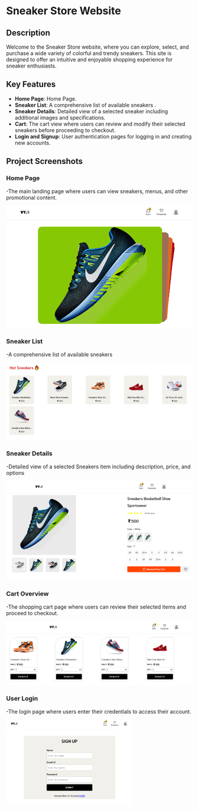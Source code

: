 # **Sneaker Store Website**

## Description

Welcome to the Sneaker Store website, where you can explore, select, and purchase a wide variety of colorful and trendy sneakers. This site is designed to offer an intuitive and enjoyable shopping experience for sneaker enthusiasts.

## Key Features

- **Home Page**: Home Page.
- **Sneaker List**: A comprehensive list of available sneakers .
- **Sneaker Details**: Detailed view of a selected sneaker including additional images and specifications.
- **Cart**: The cart view where users can review and modify their selected sneakers before proceeding to checkout.
- **Login and Signup**: User authentication pages for logging in and creating new accounts.


## Project Screenshots

### **Home Page**

-The main landing page where users can view sneakers, menus, and other promotional content.<br>

<img src="./Project Images/sneakers1.PNG" width="600" height="auto" />

### **Sneaker List**

-A comprehensive list of available sneakers<br>

<img src="./Project Images/sneakers2.PNG" width="600" height="auto" />

### **Sneaker Details**

-Detailed view of a selected Sneakers item including description, price, and options <br>

<img src="./Project Images/sneakers3.PNG" width="600" height="auto" />

### **Cart Overview**

-The shopping cart page where users can review their selected items and proceed to checkout.<br>

<img src="./Project Images//sneakers4.PNG" width="600" height="auto" />

### **User Login**

-The login page where users enter their credentials to access their account.<br>

<img src="./Project Images/sneakers5.PNG" width="340" height="auto" />
